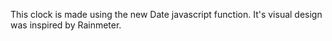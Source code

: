 This clock is made using the new Date javascript function. It's visual design was inspired by Rainmeter.  
